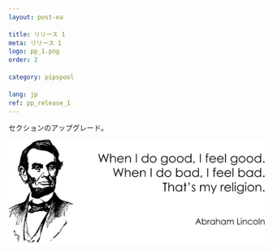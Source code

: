 ```yaml
---
layout: post-ea

title: リリース 1
meta: リリース 1
logo: pp_1.png
order: 2

category: pipspool

lang: jp
ref: pp_release_1
---
```


セクションのアップグレード。

<a data-fancybox="gallery" href="/img/programming/Lincoln.png"><img src="/img/programming/Lincoln.png" alt=""></a>
